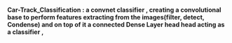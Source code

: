 #### Car-Track_Classification : a convnet classifier , creating a convolutional base to perform features extracting from the images(filter, detect, Condense) and on top of it a connected Dense Layer head head acting as a classifier , 
